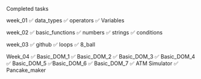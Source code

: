 Completed tasks

week_01
✅ data_types
✅ operators
✅ Variables

week_02
✅ basic_functions
✅ numbers
✅ strings
✅ conditions

week_03
✅ github
✅ loops
✅ 8_ball

Week_04
✅ Basic_DOM_1
✅ Basic_DOM_2
✅ Basic_DOM_3
✅ Basic_DOM_4
✅ Basic_DOM_5
✅Basic_DOM_6
✅ Basic_DOM_7
✅ ATM Simulator
✅ Pancake_maker

